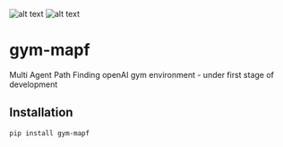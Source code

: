 ![alt text](https://travis-ci.com/LevyvoNet/gym-mapf.svg?branch=master)
![alt text](https://img.shields.io/pypi/pyversions/gym-mapf.svg)

# gym-mapf

Multi Agent Path Finding openAI gym environment - under first stage of development


Installation
------------
```pip install gym-mapf```


